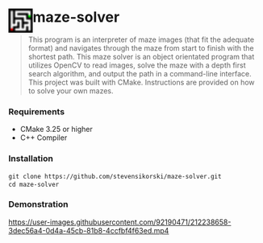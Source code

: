 # maze-solver <img title="Icon" align="left" width="48px" height="48px" src="mazes/maze2.png"/>

> This program is an interpreter of maze images (that fit the adequate format) and navigates through the maze from start to finish with the shortest path. This maze solver is an object orientated program that utilizes OpenCV to read images, solve the maze with a depth first search algorithm, and output the path in a command-line interface. This project was built with CMake. Instructions are provided on how to solve your own mazes.

### Requirements

- CMake 3.25 or higher
- C++ Compiler

### Installation
```
git clone https://github.com/stevensikorski/maze-solver.git
cd maze-solver
```

### Demonstration
https://user-images.githubusercontent.com/92190471/212238658-3dec56a4-0d4a-45cb-81b8-4ccfbf4f63ed.mp4
